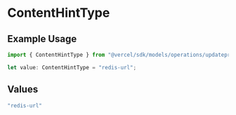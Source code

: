 # ContentHintType

## Example Usage

```typescript
import { ContentHintType } from "@vercel/sdk/models/operations/updateprojectdatacache.js";

let value: ContentHintType = "redis-url";
```

## Values

```typescript
"redis-url"
```